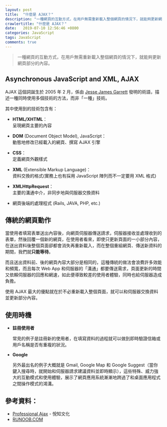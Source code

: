 ```yaml
---
layout: post
title:  "什麼是 AJAX？"
description: "一種網頁的互動方式，在用戶無需重新載入整個網頁的情況下，就能夠更新網頁部分的內容。"
crawlertitle: "什麼是 AJAX？"
date:   2019-07-10 12:56:46 +0800
categories: JavaScript
tags: JavaScript
comments: true
---
```


> 一種網頁的互動方式，在用戶無需重新載入整個網頁的情況下，就能夠更新網頁部分的內容。

## Asynchronous JavaScript and XML, AJAX

AJAX 這個詞誕生於 2005 年 2 月，係由 [Jesse James Garrett](https://zh.wikipedia.org/wiki/%E5%82%91%E8%A5%BF%C2%B7%E8%A9%B9%E5%A7%86%E5%A3%AB%C2%B7%E8%B3%88%E7%91%9E%E7%89%B9) 發明的術語，描述一種同時使用多個技術的方法，而非「一種」技術。

其中使用到的技術包含有：
- **HTML/XHTML**：  
  呈現網頁主要的內容

- **DOM** (Document Object Model), JavaScript：  
  動態地修改已經載入的網頁、撰寫 AJAX 引擎

- **CSS**：  
  定義網頁外觀樣式

- **XML** (Extensible Markup Language)：  
  資料交換的格式(實務上也有採用 JavaScript 陣列而不一定要用 XML 格式)

- **XMLHttpRequest**：  
  主要的溝通中介，非同步地與伺服器交換資料

- 網頁後端的處理程式 (Rails, JAVA, PHP, etc.)

## 傳統的網頁動作

當使用者填寫表單送出內容後，向網頁伺服器傳送請求，伺服器接收並處理收到的表單，然後回覆一個新的網頁，在使用者看來，即使只更新頁面的一小部分內容，在送出資料後整個頁面卻都會消失再重新載入，而在整個重組網頁、傳送新資料的期間，我們就**只能等待**。

而且送出資料前、後的網頁內容大部分是相同的，這種傳統的做法會浪費許多效能和頻寬，而且每次 Web App 和伺服器的「溝通」都要傳送需求，頁面更新的時間又依賴伺服器的回應和網速，如此便導致較差的使用者體驗，同時也給伺服器造成負擔。

使用 AJAX 最大的優點就在於不必重新載入整個頁面，就可以和伺服器交換資料並更新部分內容。

## 使用時機

- **註冊使用者**

  常見的例子是註冊新的使用者，在填寫資料的過程就可以做到即時驗證信箱或用戶名稱是否有重複的狀況。

- **Google**

  另外最出名的例子大概就是 Gmail, Google Map 和 Google Suggest（當你鍵入搜尋時，就開始和伺服器請求建議資料並即時顯示），這些特殊、威力強大的互動模式和使用體驗，展示了網頁應用系統漸漸地跨過了和桌面應用程式之間操作模式的鴻溝。

## 參考資料：
- [Professional Ajax](https://www.delightpress.com.tw/book.aspx?book_id=SKTP00011) - 悅知文化
- [RUNOOB.COM](http://www.runoob.com/ajax/ajax-intro.html)
